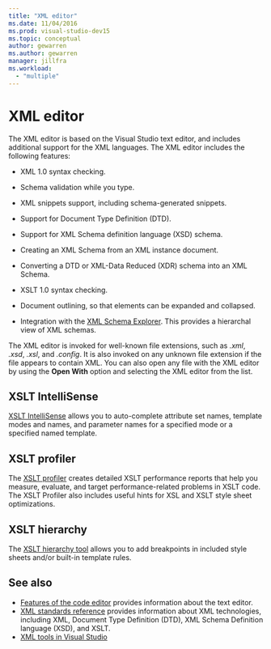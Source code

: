 ```yaml
---
title: "XML editor"
ms.date: 11/04/2016
ms.prod: visual-studio-dev15
ms.topic: conceptual
author: gewarren
ms.author: gewarren
manager: jillfra
ms.workload:
  - "multiple"
---
```

# XML editor

The XML editor is based on the Visual Studio text editor, and includes additional support for the XML languages. The XML editor includes the following features:

- XML 1.0 syntax checking.

- Schema validation while you type.

- XML snippets support, including schema-generated snippets.

- Support for Document Type Definition (DTD).

- Support for XML Schema definition language (XSD) schema.

- Creating an XML Schema from an XML instance document.

- Converting a DTD or XML-Data Reduced (XDR) schema into an XML Schema.

- XSLT 1.0 syntax checking.

- Document outlining, so that elements can be expanded and collapsed.

- Integration with the [XML Schema Explorer](../xml-tools/xml-schema-explorer.md). This provides a hierarchal view of XML schemas.

The XML editor is invoked for well-known file extensions, such as *.xml*, *.xsd*, *.xsl*, and *.config*. It is also invoked on any unknown file extension if the file appears to contain XML. You can also open any file with the XML editor by using the **Open With** option and selecting the XML editor from the list.

## XSLT IntelliSense

[XSLT IntelliSense](../xml-tools/xml-editor-intellisense-features.md) allows you to auto-complete attribute set names, template modes and names, and parameter names for a specified mode or a specified named template.

## XSLT profiler

The [XSLT profiler](../xml-tools/walkthrough-xslt-profiler.md) creates detailed XSLT performance reports that help you measure, evaluate, and target performance-related problems in XSLT code. The XSLT Profiler also includes useful hints for XSL and XSLT style sheet optimizations.

## XSLT hierarchy

The [XSLT hierarchy tool](../xml-tools/walkthrough-using-xslt-hierarchy.md) allows you to add breakpoints in included style sheets and/or built-in template rules.

## See also

- [Features of the code editor](../ide/writing-code-in-the-code-and-text-editor.md) provides information about the text editor.
- [XML standards reference](https://msdn.microsoft.com/79c78508-c9d0-423a-a00f-672e855de401) provides information about XML technologies, including XML, Document Type Definition (DTD), XML Schema Definition language (XSD), and XSLT.
- [XML tools in Visual Studio](../xml-tools/xml-tools-in-visual-studio.md)